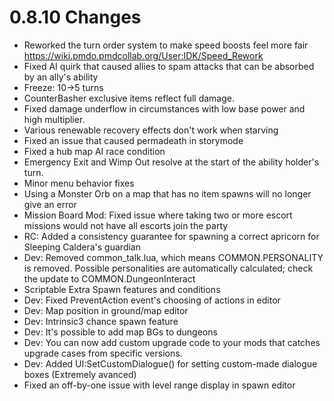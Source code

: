 # 0.8.10 Changes #

* Reworked the turn order system to make speed boosts feel more fair https://wiki.pmdo.pmdcollab.org/User:IDK/Speed_Rework
* Fixed AI quirk that caused allies to spam attacks that can be absorbed by an ally's ability
* Freeze: 10->5 turns
* CounterBasher exclusive items reflect full damage.
* Fixed damage underflow in circumstances with low base power and high multiplier.
* Various renewable recovery effects don't work when starving
* Fixed an issue that caused permadeath in storymode
* Fixed a hub map AI race condition
* Emergency Exit and Wimp Out resolve at the start of the ability holder's turn.
* Minor menu behavior fixes
* Using a Monster Orb on a map that has no item spawns will no longer give an error
* Mission Board Mod: Fixed issue where taking two or more escort missions would not have all escorts join the party
* RC: Added a consistency guarantee for spawning a correct apricorn for Sleeping Caldera's guardian
* Dev: Removed common_talk.lua, which means COMMON.PERSONALITY is removed.  Possible personalities are automatically calculated; check the update to COMMON.DungeonInteract
* Scriptable Extra Spawn features and conditions
* Dev: Fixed PreventAction event's choosing of actions in editor
* Dev: Map position in ground/map editor
* Dev: Intrinsic3 chance spawn feature
* Dev: It's possible to add map BGs to dungeons
* Dev: You can now add custom upgrade code to your mods that catches upgrade cases from specific versions.
* Dev: Added UI:SetCustomDialogue() for setting custom-made dialogue boxes (Extremely avanced)
* Fixed an off-by-one issue with level range display in spawn editor